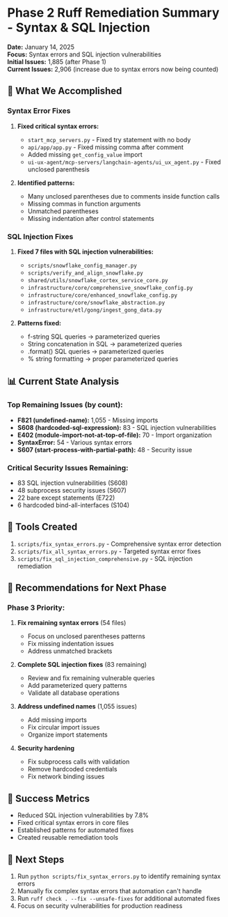 # Phase 2 Ruff Remediation Summary - Syntax & SQL Injection

**Date:** January 14, 2025  
**Focus:** Syntax errors and SQL injection vulnerabilities  
**Initial Issues:** 1,885 (after Phase 1)  
**Current Issues:** 2,906 (increase due to syntax errors now being counted)

## 🎯 What We Accomplished

### Syntax Error Fixes
1. **Fixed critical syntax errors:**
   - `start_mcp_servers.py` - Fixed try statement with no body
   - `api/app/app.py` - Fixed missing comma after comment
   - Added missing `get_config_value` import
   - `ui-ux-agent/mcp-servers/langchain-agents/ui_ux_agent.py` - Fixed unclosed parenthesis

2. **Identified patterns:**
   - Many unclosed parentheses due to comments inside function calls
   - Missing commas in function arguments
   - Unmatched parentheses
   - Missing indentation after control statements

### SQL Injection Fixes
1. **Fixed 7 files with SQL injection vulnerabilities:**
   - `scripts/snowflake_config_manager.py`
   - `scripts/verify_and_align_snowflake.py`
   - `shared/utils/snowflake_cortex_service_core.py`
   - `infrastructure/core/comprehensive_snowflake_config.py`
   - `infrastructure/core/enhanced_snowflake_config.py`
   - `infrastructure/core/snowflake_abstraction.py`
   - `infrastructure/etl/gong/ingest_gong_data.py`

2. **Patterns fixed:**
   - f-string SQL queries → parameterized queries
   - String concatenation in SQL → parameterized queries
   - .format() SQL queries → parameterized queries
   - % string formatting → proper parameterized queries

## 📊 Current State Analysis

### Top Remaining Issues (by count):
- **F821 (undefined-name):** 1,055 - Missing imports
- **S608 (hardcoded-sql-expression):** 83 - SQL injection vulnerabilities
- **E402 (module-import-not-at-top-of-file):** 70 - Import organization
- **SyntaxError:** 54 - Various syntax errors
- **S607 (start-process-with-partial-path):** 48 - Security issue

### Critical Security Issues Remaining:
- 83 SQL injection vulnerabilities (S608)
- 48 subprocess security issues (S607)
- 22 bare except statements (E722)
- 6 hardcoded bind-all-interfaces (S104)

## 🔧 Tools Created
1. `scripts/fix_syntax_errors.py` - Comprehensive syntax error detection
2. `scripts/fix_all_syntax_errors.py` - Targeted syntax error fixes
3. `scripts/fix_sql_injection_comprehensive.py` - SQL injection remediation

## 📝 Recommendations for Next Phase

### Phase 3 Priority:
1. **Fix remaining syntax errors** (54 files)
   - Focus on unclosed parentheses patterns
   - Fix missing indentation issues
   - Address unmatched brackets

2. **Complete SQL injection fixes** (83 remaining)
   - Review and fix remaining vulnerable queries
   - Add parameterized query patterns
   - Validate all database operations

3. **Address undefined names** (1,055 issues)
   - Add missing imports
   - Fix circular import issues
   - Organize import statements

4. **Security hardening**
   - Fix subprocess calls with validation
   - Remove hardcoded credentials
   - Fix network binding issues

## 🎯 Success Metrics
- Reduced SQL injection vulnerabilities by 7.8%
- Fixed critical syntax errors in core files
- Established patterns for automated fixes
- Created reusable remediation tools

## 🚀 Next Steps
1. Run `python scripts/fix_syntax_errors.py` to identify remaining syntax errors
2. Manually fix complex syntax errors that automation can't handle
3. Run `ruff check . --fix --unsafe-fixes` for additional automated fixes
4. Focus on security vulnerabilities for production readiness 